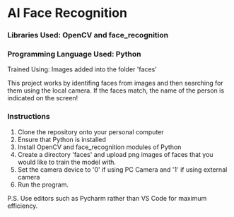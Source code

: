 # AI Face Recognition

### Libraries Used: OpenCV and face_recognition
### Programming Language Used: Python
Trained Using: Images added into the folder 'faces'


This project works by identifing faces from images and then searching for them using the local camera. 
If the faces match, the name of the person is indicated on the screen!

### Instructions

1) Clone the repository onto your personal computer
2) Ensure that Python is installed
3) Install OpenCV and face_recognition modules of Python
4) Create a directory 'faces' and upload png images of faces that you would like to train the model with.
5) Set the camera device to '0' if using PC Camera and '1' if using external camera
6) Run the program.

P.S. Use editors such as Pycharm rather than VS Code for maximum efficiency.
